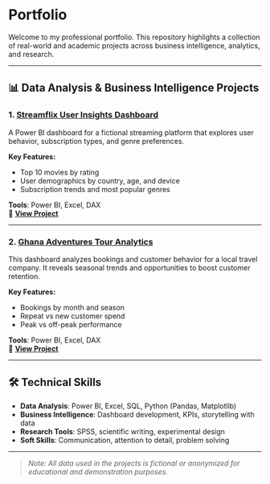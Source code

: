 # Portfolio

Welcome to my professional portfolio. This repository highlights a collection of real-world and academic projects across business intelligence, analytics, and research.

---

## 📊 Data Analysis & Business Intelligence Projects

### 1. [Streamflix User Insights Dashboard](./Streamflix-User-Analysis)

A Power BI dashboard for a fictional streaming platform that explores user behavior, subscription types, and genre preferences.

**Key Features:**
- Top 10 movies by rating
- User demographics by country, age, and device
- Subscription trends and most popular genres

**Tools**: Power BI, Excel, DAX  
🔗 **[View Project](./Streamflix-User-Analysis/README.md)**

---

### 2. [Ghana Adventures Tour Analytics](./Ghana-Adventures-Tour-Analytics)

This dashboard analyzes bookings and customer behavior for a local travel company. It reveals seasonal trends and opportunities to boost customer retention.

**Key Features:**
- Bookings by month and season
- Repeat vs new customer spend
- Peak vs off-peak performance

**Tools**: Power BI, Excel, DAX  
🔗 **[View Project](./Ghana-Adventures-Tour-Analytics/README.md)**

---



## 🛠️ Technical Skills

- **Data Analysis**: Power BI, Excel, SQL, Python (Pandas, Matplotlib)
- **Business Intelligence**: Dashboard development, KPIs, storytelling with data
- **Research Tools**: SPSS, scientific writing, experimental design
- **Soft Skills**: Communication, attention to detail, problem solving

---



> *Note: All data used in the projects is fictional or anonymized for educational and demonstration purposes.*
